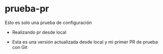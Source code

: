 # prueba-pr
Esto es solo una prueba de configuración

- Realizando pr desde local

- Esta es una versión actualizada desde local y mi primer PR de prueba con Git